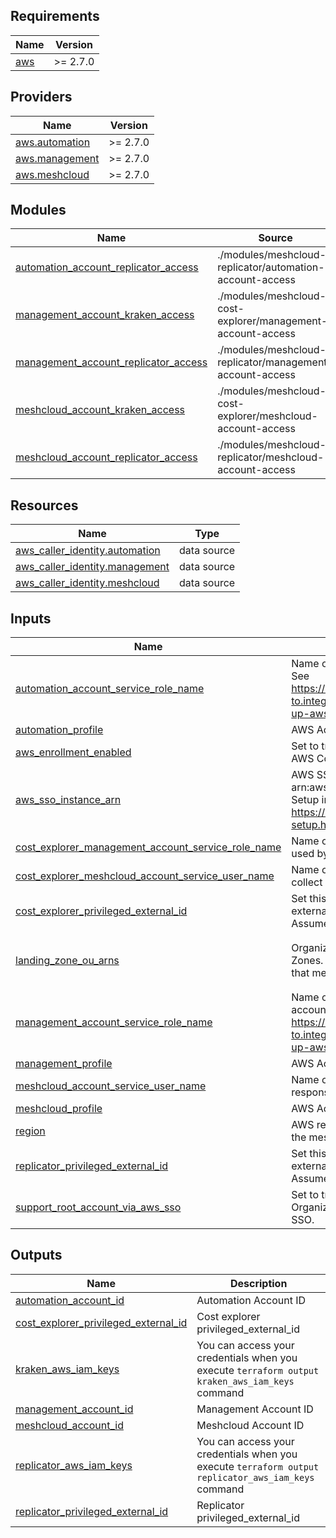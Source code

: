 ## Requirements

| Name | Version |
|------|---------|
| <a name="requirement_aws"></a> [aws](#requirement\_aws) | >= 2.7.0 |

## Providers

| Name | Version |
|------|---------|
| <a name="provider_aws.automation"></a> [aws.automation](#provider\_aws.automation) | >= 2.7.0 |
| <a name="provider_aws.management"></a> [aws.management](#provider\_aws.management) | >= 2.7.0 |
| <a name="provider_aws.meshcloud"></a> [aws.meshcloud](#provider\_aws.meshcloud) | >= 2.7.0 |

## Modules

| Name | Source | Version |
|------|--------|---------|
| <a name="module_automation_account_replicator_access"></a> [automation\_account\_replicator\_access](#module\_automation\_account\_replicator\_access) | ./modules/meshcloud-replicator/automation-account-access | n/a |
| <a name="module_management_account_kraken_access"></a> [management\_account\_kraken\_access](#module\_management\_account\_kraken\_access) | ./modules/meshcloud-cost-explorer/management-account-access | n/a |
| <a name="module_management_account_replicator_access"></a> [management\_account\_replicator\_access](#module\_management\_account\_replicator\_access) | ./modules/meshcloud-replicator/management-account-access | n/a |
| <a name="module_meshcloud_account_kraken_access"></a> [meshcloud\_account\_kraken\_access](#module\_meshcloud\_account\_kraken\_access) | ./modules/meshcloud-cost-explorer/meshcloud-account-access | n/a |
| <a name="module_meshcloud_account_replicator_access"></a> [meshcloud\_account\_replicator\_access](#module\_meshcloud\_account\_replicator\_access) | ./modules/meshcloud-replicator/meshcloud-account-access | n/a |

## Resources

| Name | Type |
|------|------|
| [aws_caller_identity.automation](https://registry.terraform.io/providers/hashicorp/aws/latest/docs/data-sources/caller_identity) | data source |
| [aws_caller_identity.management](https://registry.terraform.io/providers/hashicorp/aws/latest/docs/data-sources/caller_identity) | data source |
| [aws_caller_identity.meshcloud](https://registry.terraform.io/providers/hashicorp/aws/latest/docs/data-sources/caller_identity) | data source |

## Inputs

| Name | Description | Type | Default | Required |
|------|-------------|------|---------|:--------:|
| <a name="input_automation_account_service_role_name"></a> [automation\_account\_service\_role\_name](#input\_automation\_account\_service\_role\_name) | Name of the custom role in the automation account. See https://docs.meshcloud.io/docs/meshstack.how-to.integrate-meshplatform-aws-manually.html#set-up-aws-account-3-automation | `string` | `"MeshfedAutomationRole"` | no |
| <a name="input_automation_profile"></a> [automation\_profile](#input\_automation\_profile) | AWS Account profile for automation AWS account. | `string` | `"automation"` | no |
| <a name="input_aws_enrollment_enabled"></a> [aws\_enrollment\_enabled](#input\_aws\_enrollment\_enabled) | Set to true, to allow meshStack to enroll Accounts via AWS Control Tower for the meshPlatform. | `bool` | `false` | no |
| <a name="input_aws_sso_instance_arn"></a> [aws\_sso\_instance\_arn](#input\_aws\_sso\_instance\_arn) | AWS SSO Instance ARN. Needs to be of the form arn:aws:sso:::instance/ssoins-xxxxxxxxxxxxxxx. Setup instructions https://docs.meshcloud.io/docs/meshstack.aws.sso-setup.html. | `string` | n/a | yes |
| <a name="input_cost_explorer_management_account_service_role_name"></a> [cost\_explorer\_management\_account\_service\_role\_name](#input\_cost\_explorer\_management\_account\_service\_role\_name) | Name of the custom role in the management account used by the cost explorer user. | `string` | `"MeshCostExplorerServiceRole"` | no |
| <a name="input_cost_explorer_meshcloud_account_service_user_name"></a> [cost\_explorer\_meshcloud\_account\_service\_user\_name](#input\_cost\_explorer\_meshcloud\_account\_service\_user\_name) | Name of the user using cost explorer service to collect metering data. | `string` | `"meshcloud-cost-explorer-user"` | no |
| <a name="input_cost_explorer_privileged_external_id"></a> [cost\_explorer\_privileged\_external\_id](#input\_cost\_explorer\_privileged\_external\_id) | Set this variable to a random UUID version 4. The external id is a secondary key to make an AssumeRole API call. | `string` | n/a | yes |
| <a name="input_landing_zone_ou_arns"></a> [landing\_zone\_ou\_arns](#input\_landing\_zone\_ou\_arns) | Organizational Unit ARNs that are used in Landing Zones. We recommend to explicitly list the OU ARNs that meshStack should manage. | `list(string)` | <pre>[<br>  "arn:aws:organizations::*:ou/o-*/ou-*"<br>]</pre> | no |
| <a name="input_management_account_service_role_name"></a> [management\_account\_service\_role\_name](#input\_management\_account\_service\_role\_name) | Name of the custom role in the management account. See https://docs.meshcloud.io/docs/meshstack.how-to.integrate-meshplatform-aws-manually.html#set-up-aws-account-2-management | `string` | `"MeshfedServiceRole"` | no |
| <a name="input_management_profile"></a> [management\_profile](#input\_management\_profile) | AWS Account profile for management AWS account. | `string` | `"management"` | no |
| <a name="input_meshcloud_account_service_user_name"></a> [meshcloud\_account\_service\_user\_name](#input\_meshcloud\_account\_service\_user\_name) | Name of the meshfed-service user. This user is responsible for replication. | `string` | `"meshfed-service-user"` | no |
| <a name="input_meshcloud_profile"></a> [meshcloud\_profile](#input\_meshcloud\_profile) | AWS Account profile for meshcloud AWS account. | `string` | `"meshcloud"` | no |
| <a name="input_region"></a> [region](#input\_region) | AWS region of the three AWS accounts needed for the meshPlatform. | `string` | `"eu-central-1"` | no |
| <a name="input_replicator_privileged_external_id"></a> [replicator\_privileged\_external\_id](#input\_replicator\_privileged\_external\_id) | Set this variable to a random UUID version 4. The external id is a secondary key to make an AssumeRole API call. | `string` | n/a | yes |
| <a name="input_support_root_account_via_aws_sso"></a> [support\_root\_account\_via\_aws\_sso](#input\_support\_root\_account\_via\_aws\_sso) | Set to true to allow meshStack to manage the Organization's AWS Root account's access via AWS SSO. | `bool` | `false` | no |

## Outputs

| Name | Description |
|------|-------------|
| <a name="output_automation_account_id"></a> [automation\_account\_id](#output\_automation\_account\_id) | Automation Account ID |
| <a name="output_cost_explorer_privileged_external_id"></a> [cost\_explorer\_privileged\_external\_id](#output\_cost\_explorer\_privileged\_external\_id) | Cost explorer privileged\_external\_id |
| <a name="output_kraken_aws_iam_keys"></a> [kraken\_aws\_iam\_keys](#output\_kraken\_aws\_iam\_keys) | You can access your credentials when you execute `terraform output kraken_aws_iam_keys` command |
| <a name="output_management_account_id"></a> [management\_account\_id](#output\_management\_account\_id) | Management Account ID |
| <a name="output_meshcloud_account_id"></a> [meshcloud\_account\_id](#output\_meshcloud\_account\_id) | Meshcloud Account ID |
| <a name="output_replicator_aws_iam_keys"></a> [replicator\_aws\_iam\_keys](#output\_replicator\_aws\_iam\_keys) | You can access your credentials when you execute `terraform output replicator_aws_iam_keys` command |
| <a name="output_replicator_privileged_external_id"></a> [replicator\_privileged\_external\_id](#output\_replicator\_privileged\_external\_id) | Replicator privileged\_external\_id |
